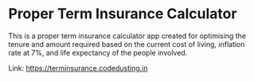 # Proper Term Insurance Calculator

This is a proper term insurance calculator app created for optimising the tenure and amount required based on the current cost of living, inflation rate at 7%, and life expectancy of the people involved.

Link: https://terminsurance.codedusting.in